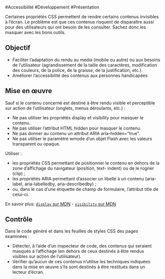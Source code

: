 
#Accessibilité #Développement #Présentation

Certaines propriétés CSS permettent de rendre certains contenus invisibles à l’écran. Le problème est que ces contenus risquent de disparaître aussi pour des utilisateurs qui ont besoin de les consulter. Sachez donc les masquer avec les bons outils.


## Objectif

* Faciliter l’adaptation du rendu au media (mobile ou autre) ou aux besoins de l’utilisateur (agrandissement de la taille des caractères, modification des couleurs, de la police, de la graisse, de la justification, etc.).
* Améliorer l’accessibilité des contenus aux personnes handicapées

## Mise en œuvre

Sauf si le contenu concerné est destiné à être rendu visible et perceptible sur action de l’utilisateur (onglets, menus déroulants, etc.) :

* Ne pas utiliser les propriétés display et visibility pour masquer le contenu.
* Ne pas utiliser l’attribut HTML hidden pour masquer le contenu.
* Ne pas donner au contenu un attribut ARIA aria-hidden="true".
* Ne pas utiliser le paramètre wmode d’un objet Flash avec les valeurs transparent ou opaque.

Utiliser :

* les propriétés CSS permettant de positionner le contenu en dehors de la zone d’affichage du navigateur (position, text- indent) ou de le rogner (clip) ;
* les propriétés ARIA permettant d’associer un libellé à un contenu (aria-label, aria-labelledby, aria-describedby) ;
* ou, dans le cas d’une étiquette de champ de formulaire, l’attribut title de celui-ci.

En savoir plus: [`display` sur MDN](https://developer.mozilla.org/fr/docs/Web/CSS/display) - [`visibility` sur MDN](https://developer.mozilla.org/fr/docs/Web/CSS/visibility)

## Contrôle

Dans le code généré et dans les feuilles de styles CSS des pages examinées :

* Détecter, à l’aide d’un inspecteur de code, des contenus qui seraient masqués à l’affichage (en dehors de ceux destinés à être rendus visibles sur action de l’utilisateur).
* Vérifier qu’aucun de ces contenus n’utilise les techniques indiquées dans la mise en œuvre s’ils sont destinés à être restitués dans un lecteur d’écran.


